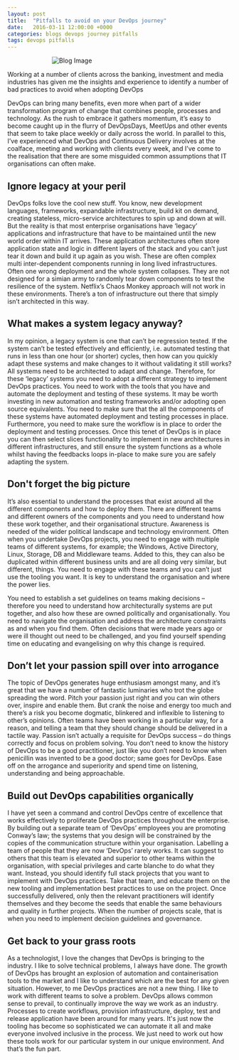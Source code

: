 ```yaml
---
layout: post
title:  "Pitfalls to avoid on your DevOps journey"
date:   2016-03-11 12:00:00 +0000
categories: blogs devops journey pitfalls
tags: devops pitfalls
---
```

<img src="{{ site.url }}/img/devops_pitfalls.jpg" alt="Blog Image" style="margin-left: 100px;margin-right: 100px;"/>

Working at a number of clients across the banking, investment and media industries has given me the insights and experience to identify a number of bad practices to avoid when adopting DevOps

DevOps can bring many benefits, even more when part of a wider transformation program of change that combines people, processes and technology.  As the rush to embrace it gathers momentum, it’s easy to become caught up in the flurry of DevOpsDays, MeetUps and other events that seem to take place weekly or daily across the world. In parallel to this, I’ve experienced what DevOps and Continuous Delivery involves at the coalface, meeting and working with clients every week, and I’ve come to the realisation that there are some misguided common assumptions that IT organisations can often make.

## Ignore legacy at your peril

DevOps folks love the cool new stuff. You know, new development languages, frameworks, expandable infrastructure, build kit on demand, creating stateless, micro-service architectures to spin up and down at will. But the reality is that most enterprise organisations have ‘legacy’ applications and infrastructure that have to be maintained until the new world order within IT arrives.  These application architectures often store application state and logic in different layers of the stack and you can’t just tear it down and build it up again as you wish.  These are often complex multi inter-dependent components running in long lived infrastructures.  Often one wrong deployment and the whole system collapses.  They are not designed for a simian army to randomly tear down components to test the resilience of the system.  Netflix’s Chaos Monkey approach will not work in these environments.  There’s a ton of infrastructure out there that simply isn’t architected in this way.  

## What makes a system legacy anyway?  

In my opinion, a legacy system is one that can’t be regression tested.  If the system can’t be tested effectively and efficiently, i.e. automated testing that runs in less than one hour (or shorter) cycles, then how can you quickly adapt these systems and make changes to it without validating it still works?  All systems need to be architected to adapt and change.  Therefore, for these ‘legacy’ systems you need to adopt a different strategy to implement DevOps practices.  You need to work with the tools that you have and automate the deployment and testing of these systems.  It may be worth investing in new automation and testing frameworks and/or adopting open source equivalents.  You need to make sure that the all the components of these systems have automated deployment and testing processes in place.  Furthermore, you need to make sure the workflow is in place to order the deployment and testing processes.   Once this tenet of DevOps is in place you can then select slices functionality to implement in new architectures in different infrastructures, and still ensure the system functions as a whole whilst having the feedbacks loops in-place to make sure you are safely adapting the system.

## Don't forget the big picture

It’s also essential to understand the processes that exist around all the different components and how to deploy them. There are different teams and different owners of the components and you need to understand how these work together, and their organisational structure.  Awareness is needed of the wider political landscape and technology environment.  Often when you undertake DevOps projects, you need to engage with multiple teams of different systems, for example; the Windows, Active Directory, Linux, Storage, DB and Middleware teams.  Added to this, they can also be duplicated within different business units and are all doing very similar, but different, things.  You need to engage with these teams and you can’t just use the tooling you want.  It is key to understand the organisation and where the power lies.

You need to establish a set guidelines on teams making decisions – therefore you need to understand how architecturally systems are put together, and also how these are owned politically and organisationally.  You need to navigate the organisation and address the architecture constraints as and when you find them.  Often decisions that were made years ago or were ill thought out need to be challenged, and you find yourself spending time on educating and evangelising on why this change is required.

## Don’t let your passion spill over into arrogance

The topic of DevOps generates huge enthusiasm amongst many, and it’s great that we have a number of fantastic luminaries who trot the globe spreading the word.  Pitch your passion just right and you can win others over, inspire and enable them. But crank the noise and energy too much and there’s a risk you become dogmatic, blinkered and inflexible to listening to other’s opinions.  Often teams have been working in a particular way, for a reason, and telling a team that they should change should be delivered in a tactile way.  Passion isn’t actually a requisite for DevOps success – do things correctly and focus on problem solving.  You don’t need to know the history of DevOps to be a good practitioner, just like you don’t need to know when penicillin was invented to be a good doctor; same goes for DevOps.  Ease off on the arrogance and superiority and spend time on listening, understanding and being approachable.

## Build out DevOps capabilities organically

I have yet seen a command and control DevOps centre of excellence that works effectively to proliferate DevOps practices throughout the enterprise.  By building out a separate team of ‘DevOps’ employees you are promoting Conway’s law; the systems that you design will be constrained by the copies of the communication structure within your organisation.  Labelling a team of people that they are now ‘DevOps’ rarely works.  It can suggest to others that this team is elevated and superior to other teams within the organisation, with special privileges and carte blanche to do what they want.  Instead, you should identify full stack projects that you want to implement with DevOps practices. Take that team, and educate them on the new tooling and implementation best practices to use on the project.  Once successfully delivered, only then the relevant practitioners will identify themselves and they become the seeds that enable the same behaviours and quality in further projects.  When the number of projects scale, that is when you need to implement decision guidelines and governance.

## Get back to your grass roots

As a technologist, I love the changes that DevOps is bringing to the industry.  I like to solve technical problems, I always have done. The growth of DevOps has brought an explosion of automation and containerisation tools to the market and I like to understand which are the best for any given situation.  However, to me DevOps practices are not a new thing.  I like to work with different teams to solve a problem.  DevOps allows common sense to prevail, to continually improve the way we work as an industry.  Processes to create workflows, provision infrastructure, deploy, test and release application have been around for many years.  It's just now the tooling has become so sophisticated we can automate it all and make everyone involved inclusive in the process.  We just need to work out how these tools work for our particular system in our unique environment.  And that’s the fun part.
